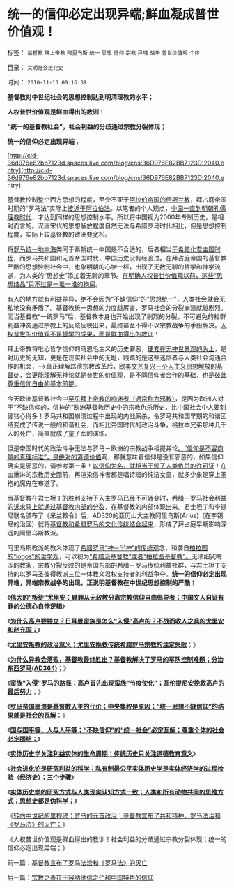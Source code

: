 # 统一的信仰必定出现异端;鲜血凝成普世价值观！

标签： `基督教` `拜上帝教` `阿里乌斯` `统一` `思想` `信仰` `宗教` `异端` `战争` `普世价值观` `个体` 

目录： `文明社会进化史`

时间： `2010-11-13 00:16:39`

**基督教对中世纪社会的思想控制达到明清理教的水平；**

**人权普世价值观是鲜血得出的教训！**

**“统一的基督教社会”，社会利益的分歧通过宗教分裂体现；**

**统一的信仰必定出现异端**；

[http://cid-36d976e82bb7123d.spaces.live.com/blog/cns!36D976E82BB7123D!2040.entry](http://cid-36d976e82bb7123d.spaces.live.com/blog/cns!36D976E82BB7123D!2040.entry)

基督教控制整个西方思想的程度，至少不亚于[阿拉伯帝国的伊斯兰教](../../../2010/5/22/阿拉伯帝国崛起和王朝灭亡的内因.md)，拜占庭帝国时期的“罗马法”实际上[接近于阿拉伯法](../../../2010/10/24/罗马法是实体法，中国法是阿拉伯法.md)。以笔者的个人观点，[中国一直到明朝孔儒理教时代](../../../2009/3/21/三纲五常儒家理教之国学精华的科学实用性.md)，才达到同样的思想控制水平。所以将中国视为2000年专制历史，是相对而言的。汉唐宋代的思想解放程度自然无法与希腊罗马时代相比，但是思想控制程度，实际上较基督教的欧洲要宽松。

将[罗马统一地中海](../../../2008/9/7/为什么统一地中海世界是罗马而不是迦太基.md)类同于秦朝统一中国是不合适的，后者相当[于希腊化君主国时代](../../../2010/5/25/西方国家第一个东方殖民地，亚历山大里亚.md)，而罗马共和国和元首帝国时代，中国历史没有经验过。在拜占庭帝国的基督教严酷的思想控制社会中，也象明朝的心学一样，出现了无数无聊的哲学和神学流派，为人类的“思想史”添加着无聊的章节。[在明确人权普世价值观以前，这些“思想结晶”只不过是一堆一堆的狗屎](../../../2009/6/17/人权是任何信仰须共同表述的价值观.md)。

[有人的地方就有利益差异](../../../2010/4/14/有人的地方就有差别，人有差别不一定是不公平.md)，绝不会因为“不缺信仰”的“思想统一”，人类社会就会无私地没有矛盾了。基督教统一思想的力度越厉害，罗马社会的分裂崩溃就越剧烈。而当基督教“一统罗马”后，基督教本身也开始出现了剧烈的分裂。不可避免的社群利益冲突通过宗教上的反歧反映出来，最终甚至不得不以宗教战争的手段解决。[人权普世的价值观不是哲学的成果，而是鲜血得出的教训](../../../2009/12/13/明确争论和不可争论的边界.md)！

拜上帝教将唯心哲学信仰的马恩毛主义的历史罪恶，[硬套在无神世界观的头上](../../../2010/11/1/人类社会合作的基础是无神论，人与人合作的契约与神无关！.md)，是对历史的无知，更是在现实社会中的无耻，践踏的是这些迷信者与人类社会沟通合作的机会，——>真正理解路德宗教改革后，[欧美文艺复兴－个人主义思想解放的基督徒](../../../2010/5/6/基督教推迟了欧美人权解放私有制达一千年！.md)，会更能理解无神论就是普世的价值观，是不同信仰者合作的基础，[也是彼此尊重信仰自由的基本前提](../../../2009/10/28/人权和宗教信仰自由和播道和启蒙.md)。

今天欧洲基督教社会中[罕见拜上帝教的痴迷者（通常称为邪教）](http://hi.baidu.com/darthchn/blog/item/7b542e0be41edc1095ca6ba6.html)，是因为欧洲人对于[“不缺信仰的，信神的](../../../2010/11/1/人类社会合作的基础是无神论，人与人合作的契约与神无关！.md)”欧洲基督教历史中的宗教仇杀历史，比中国社会中人要刻骨铭心得多！罗马共和国崩溃过程中出现的内战厮杀，令罗马共和国早期的和谐团结变成了传说一般的和谐社会，而相比帝国时代的政治斗争，格拉本兄弟那种几千人的死亡，简直就成了童子军的演练。

但是帝国时代的政治斗争无法与罗马－欧洲的宗教战争相提并论[。“信仰是不容商量的真理标准”，是绝对的道德价值](http://darthvad.blog.sohu.com/112211203.html)观，那就意味着信仰是没有邪恶的，如果信仰确实是邪恶的，请参考第一条！[以信仰为名，就相当于颁了人类仇杀的许可证](http://darthvad.blog.sohu.com/136672979.html)！在血淋淋的宗教历史面前，再渲染信神者都是唱诗班的纯洁女童，就多少象是穿上圣袍的魔鬼在布道了。

当基督教在君士坦丁的胜利支持下入主罗马已经不可转变时[，希腊－罗马社会利益的诉求马上就通过基督教内部的分裂](../../../2010/8/4/基督教为神化皇帝而成罗马国教.md)，在基督教的内部体现出来。君士坦丁和李锡尼联名颁布了《米兰敕令》后，AD320的亚历山大主教阿里乌斯(Arius)（在李锡尼的治区）就将[基督教和希腊罗马的文化传统结合起来](../../../2010/8/18/腐败和廉政的影响都被高估了；斯多葛没能拯救罗马.md)，形成了拜占庭早期影响深远的阿里乌斯教派。

阿里乌斯教派的教义体现了[希腊罗马“神－半神”的传统观](../../../2010/8/4/希腊罗马的拜火信仰和奥林匹克圣火.md)念，和袭自[柏拉图的“logos”的哲学观](../../../2010/8/2/哲人王的政治野心.md)，可以视为[“希腊派基督教”或者“柏拉图基督教”。](../../../2010/5/6/基督教“焚书毁校”的历史文化悲剧.md)无须细究晦涩的教条，宗教分裂反映的是帝国东部的希腊－罗马传统利益社群，与君士坦丁支持的以罗马圣彼得教派三位一体教义君权支持者的利益争夺。**统一的信仰必定出现异端，异端宗教战争的出现，正说明基督教在中世纪思想控制的严酷**！

《[**伟大的“叛徒”尤里安：疑罪从无政教分离宗教信仰自由倡导者；中国文人自证有罪的公德心自悖逻辑**](../../../2010/11/9/伟大的“叛徒”：疑罪从无，政教分离.md)》

《[**为什么高卢要独立？日耳曼蛮族是怎么“入侵”高卢的？不战而收人之兵的尤里安和赵充国；**](../../../2010/11/9/不战而收人之兵的尤里安和赵充国.md)》

《[**尤里安叛教的政治意义；尤里安挽救传统希腊罗马宗教的注定失败**](../../../2010/11/9/尤里安背叛基督教的政治意义.md)；》

《[**为什么异教会落败，基督教最终胜出？基督教解决了罗马的军队控制难题；分治东西罗马(AD364)**](http://darthvad.blog.sohu.com/162413567.html)；》

《[**蛮族“入侵”罗马的路径；高卢首先出现蛮族“节度使化”；瓦伦提尼安挽救高卢的最后努力**](../../../2010/11/10/蛮族“入侵”的路径和罗马的“节度使”.md)；》

《[**罗马帝国崩溃是基督教入主的代价；中央集权是原因；“统一思想不缺信仰”的结果就是社会的瓦解**](../../../2010/11/10/罗马崩溃是基督教入主的代价.md)；》

《[**国与国平等，人与人平等；“不缺信仰”的“统一社会”必定瓦解；尊重个体的社会必定团结；**](../../../2010/11/11/为什么到处都宣扬“普世的价值观”.md)》

《[**实体历史学关注利益实体的生命周期；传统历史只关注道德教育意义**](../../../2010/11/11/林语堂：利益是平民的利益，道德是统治阶级的道德.md)》

《[**社会进化论是研究利益的科学；私有制最公平实体历史学是实体经济学的过程检验（经济史）；三个步骤**](../../../2010/11/11/实体历史分析,为什么私有制最公平？.md)》

《[**实体历史学的研究方式与人类现实认知方式一致；人类和所有动物共同的思维方式；思想史都是伪科学；**](../../../2010/11/13/为什么“机器人”不可能成为人类的敌人.md)》

《[转向中世纪的里程碑；罗马的元首政治；基督教宣布了共和精神，罗马法治和《罗马法》的灭亡；](../../../2010/11/13/基督教宣布了罗马法治和《罗马法》的灭亡.md)》

《人权普世价值观是鲜血得出的教训！社会利益的分歧通过宗教分裂体现；统一的信仰必定出现异端；》



前一篇：[基督教宣布了罗马法治和《罗马法》的灭亡](../../../2010/11/13/基督教宣布了罗马法治和《罗马法》的灭亡.md)

后一篇：[宗教之善在于容纳他信之仁和中国特色的信仰](../../../2010/11/13/宗教之善在于容纳他信之仁和中国特色的信仰.md)